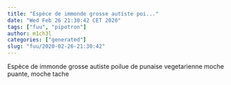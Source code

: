 ```yaml
---
title: "Espèce de immonde grosse autiste poi..."
date: "Wed Feb 26 21:30:42 CET 2020"
tags: ["fuu", "pipotron"]
author: m1ch3l
categories: ["generated"]
slug: "fuu/2020-02-26-21:30:42"
---
```


Espèce de immonde grosse autiste poilue de punaise vegetarienne moche puante, moche tache
